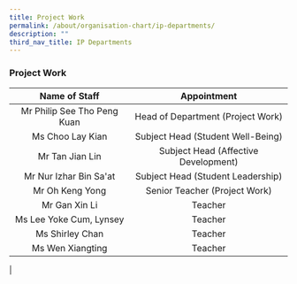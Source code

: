 ```yaml
---
title: Project Work
permalink: /about/organisation-chart/ip-departments/
description: ""
third_nav_title: IP Departments
---
```

### **Project Work**

| Name of Staff | Appointment |
|:---:|:---:|
| Mr Philip See Tho Peng Kuan | Head of Department (Project Work) |
| Ms Choo Lay Kian | Subject Head (Student Well-Being) |
| Mr Tan Jian Lin | Subject Head (Affective Development) |
| Mr Nur Izhar Bin Sa'at | Subject Head (Student Leadership) |
| Mr Oh Keng Yong  | Senior Teacher (Project Work)  |
|  Mr Gan Xin Li  | Teacher |
| Ms Lee Yoke Cum, Lynsey | Teacher |
| Ms Shirley Chan | Teacher |
| Ms Wen Xiangting | Teacher |
|
